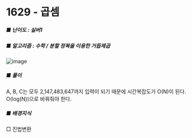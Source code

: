 # 1629 - 곱셈 
##### ■ 난이도 : 실버1 
##### ■ 알고리즘 : 수학 / 분할 정복을 이용한 거듭제곱
![image](https://github.com/RohDonghee/Baekjoon-algorithm/assets/143873915/5e9b707e-0132-48e3-9cfb-836bc16bc168) <br>

##### ■ 풀이
<p>A, B, C는 모두 2,147,483,647까지 입력이 되기 때문에 시간복잡도가 O(N)이 된다. O(log(N))으로 바꿔줘야 한다.</p>

##### ■ 배경지식
□ 진법변환 
